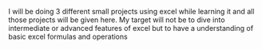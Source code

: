 I will be doing 3 different small projects using excel while learning it and all those projects will be given here. My target will not be to dive into intermediate or advanced features of excel but to have a understanding of basic excel formulas and operations
